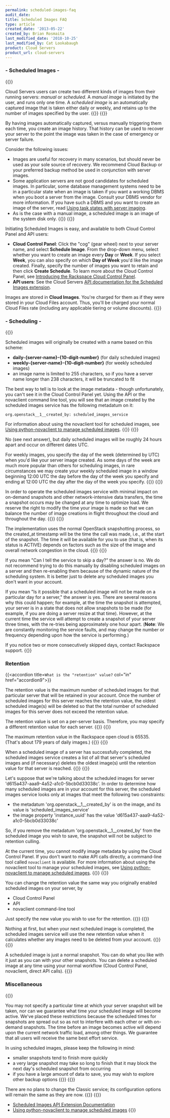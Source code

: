 ```yaml
---
permalink: scheduled-images-faq
audit_date:
title: Scheduled Images FAQ
type: article
created_date: '2013-05-22'
created_by: Brian Rosmaita
last_modified_date: '2018-10-25'
last_modified_by: Cat Lookabaugh
product: Cloud Servers
product_url: cloud-servers
---
```


### - Scheduled Images -


{{<accordion title="What are Scheduled Images?" col="in" href="accordion1">}}

Cloud Servers users can create two different kinds of images from their
running servers: *manual* or *scheduled*. A *manual image* is initiated
by the user, and runs only one time. A *scheduled image* is an
automatically captured image that is taken either daily or weekly, and
retains up to the number of images specified by the user.
{{</accordion>}}
{{<accordion title="Why would I use Scheduled Images?" col="in" href="accordion2">}}

By having images automatically captured, versus manually triggering them
each time, you create an image history. That history can be used to
recover your server to the point the image was taken in the case of
emergency or server failure.

Consider the following issues:

-   Images are useful for recovery in many scenarios, but should never
    be used as your sole source of recovery. We recommend Cloud Backup
    or your preferred backup method be used in conjunction with
    server images.
-   Some application servers are not good candidates for
    scheduled images. In particular, some database management systems
    need to be in a particular state when an image is taken if you want
    a working DBMS when you boot a server from the image. Consult your
    DBMS vendor for more information. If you have such a DBMS and you
    want to create an image of the server, read [Using task states with
    server
    imaging](/support/how-to/using-task-states-with-server-imaging).
-   As is the case with a manual image, a scheduled image is an image of
    the system disk only.
{{</accordion>}}
{{<accordion title="How do I use Scheduled Images?" col="in" href="accordion3">}}

Initiating Scheduled Images is easy, and available to both Cloud Control Panel
and API users:

-   **Cloud Control Panel**: Click the "cog" (gear wheel) next to your server
    name, and select **Schedule Image**. From the drop-down menu, select whether
    you want to create an image every **Day** or **Week**.  If you
    select **Week**, you can also specify on which **Day of Week** you'd
    like the image created.  Finally, specify the number of images you
    want to retain and then click **Create Schedule**.  To learn more about
    the Cloud Control Panel, see
    [Introducing the Rackspace Cloud Control Panel](/support/how-to/introducing-the-rackspace-cloud-control-panel).
-   **API users**: See the Cloud Servers [API documentation for the
    Scheduled Images
    extension](https://docs.rackspace.com/docs/cloud-servers/v2/developer-guide/#enable-scheduled-images).

Images are stored in **Cloud Images**.  You're charged for them as if they were
stored in your Cloud Files account.  Thus, you'll be charged your normal Cloud
Files rate (including any applicable tiering or volume discounts).
{{</accordion>}}

### - Scheduling -

{{<accordion title="How can I tell scheduled images from snapshots I took myself when I look at my image list?" col="in" href="accordion4">}}

Scheduled images will originally be created with a name based on this
scheme:

-   **daily-{server-name}-{10-digit-number}** (for daily
    scheduled images)
-   **weekly-{server-name}-{10-digit-number}** (for weekly
    scheduled images)
-   an image name is limited to 255 characters, so if you have a server
    name longer than 238 characters, it will be truncated to fit

The best way to tell is to look at the image metadata - though
unfortunately, you can't see it in the Cloud Control Panel yet. Using
the API or the novaclient command line tool, you will see that an image
created by the scheduled images service has the following metadatum on
it:

    org.openstack__1__created_by: scheduled_images_service

For information about using the novaclient tool for scheduled images,
see [Using python-novaclient to manage scheduled
images](/support/how-to/using-python-novaclient-to-manage-scheduled-images).
{{</accordion>}}
{{<accordion title="Is there a minimum or maximum time between scheduled images?" col="in" href="accordion5">}}

No (see next answer), but daily scheduled images will be roughly 24
hours apart and occur on different dates UTC.

For weekly images, you specify the day of the week (determined by UTC)
when you'd like your server image created. As some days of the week are
much more popular than others for scheduling images, in rare
circumstances we may create your weekly scheduled image in a window
beginning 12:00 UTC the day before the day of the week you specify and
ending at 12:00 UTC the day after the day of the week you specify.
{{</accordion>}}
{{<accordion title="Will they occur on the same time each day?" col="in" href="accordion6">}}

In order to operate the scheduled images service with minimal impact on
on-demand snapshots and other network-intensive data transfers, the time
a snapshot occurs may be changed at any time to optimize load.  We
reserve the right to modify the time your image is made so that we can
balance the number of image creations in flight throughout the cloud
and throughout the day.
{{</accordion>}}
{{<accordion title="Will the image created\_at reflect the completion or start time?" col="in" href="accordion7">}}

The implementation uses the normal OpenStack snapshotting process, so
the created\_at timestamp will be the time the call was made, i.e., at
the start of the snapshot.  The time it will be available for you to use
(that is, when its status is ACTIVE) depends on factors such as the size
of the image and overall network congestion in the cloud.
{{</accordion>}}
{{<accordion title="Can I miss a day?" col="in" href="accordion8">}}

If you mean "Can I tell the service to skip a day?" the answer is no. We
do not recommend trying to do this manually by disabling scheduled
images on a server and then re-enabling them because of the dynamic
nature of the scheduling system. It is better just to delete any
scheduled images you don't want in your account.

If you mean "Is it possible that a scheduled image will not be made on a
particular day for a server," the answer is yes. There are several
reasons why this could happen; for example, at the time the snapshot is
attempted, your server is in a state that does not allow snapshots to be
made (for example, if you are doing a server resize at that time).
However, at the current time the service will attempt to create a
snapshot of your server three times, with the re-tries being
approximately one hour apart. (**Note**: We are constantly monitoring
the service faults, and may change the number or frequency depending
upon how the service is performing.)

If you notice two or more consecutively skipped days, contact Rackspace
support.
{{</accordion>}}

### Retention

{{<accordion title=`What is the "retention" value?` col="in" href="accordion9">}}

The retention value is the maximum number of scheduled images for that
particular server that will be retained in your account.  Once the
number of scheduled images for this server reaches the retention value,
the oldest scheduled image(s) will be deleted so that the total number
of scheduled images for this server does not exceed the retention value.

The retention value is set on a per-server basis. Therefore, you may
specify a different retention value for each server.
{{</accordion>}}
{{<accordion title="What is the maximum retention value?" col="in" href="accordion10">}}

The maximum retention value in the Rackspace open cloud is 65535.
(That's about 179 years of daily images.)
{{</accordion>}}
{{<accordion title="When does automatic deletion occur?" col="in" href="accordion11">}}

When a scheduled image of a server has successfully completed, the
scheduled images service creates a list of all that server's scheduled
images and (if necessary) deletes the oldest image(s) until the
retention value for that server is reached.
{{</accordion>}}
{{<accordion title="What if I don't want certain images automatically deleted?" col="in" href="accordion12">}}

Let's suppose that we're talking about the scheduled images for server
'd615a437-aaa9-4a52-a1c0-5bcb0d33038c'. In order to determine how many
scheduled images are in your account for this server, the scheduled
images service looks only at images that meet the following two
constraints:

-   the metadatum 'org.openstack\_\_1\_\_created\_by' is on the image,
    and its value is 'scheduled\_images\_service'
-   the image property 'instance\_uuid' has the value
    'd615a437-aaa9-4a52-a1c0-5bcb0d33038c'

So, if you remove the metadatum 'org.openstack\_\_1\_\_created\_by' from
the scheduled image you wish to save, the snapshot will not be subject
to retention culling.

At the current time, you cannot modify image metadata by using the Cloud
Control Panel. If you don't want to make API calls directly, a
command-line tool called `novaclient` is available. For more information
about using the novaclient tool to manage your scheduled images, see
[Using python-novaclient to manage scheduled
images](/support/how-to/using-python-novaclient-to-manage-scheduled-images).
{{</accordion>}}
{{<accordion title="How can I change the retention value on my server?" col="in" href="accordion13">}}

You can change the retention value the same way you originally enabled
scheduled images on your server, by

-   Cloud Control Panel
-   API
-   novaclient command-line tool

Just specify the new value you wish to use for the retention.
{{</accordion>}}
{{<accordion title="What happens to the scheduled images in my account when I change the retention value?" col="in" href="accordion14">}}

Nothing at first, but when your next scheduled image is completed, the
scheduled images service will use the new retention value when it
calculates whether any images need to be deleted from your account.
{{</accordion>}}
{{<accordion title="What if I want to delete a scheduled image right away?" col="in" href="accordion15">}}

A scheduled image is just a normal snapshot. You can do what you like
with it just as you can with your other snapshots. You can delete a
scheduled image at any time using your normal workflow (Cloud Control Panel,
novaclient, direct API calls).
{{</accordion>}}

### Miscellaneous

{{<accordion title="Can I schedule when my image starts or completes?" col="in" href="accordion16">}}

You may not specify a particular time
at which your server snapshot will be taken, nor can we guarantee what
time your scheduled image will become active. We've placed these
restrictions because the scheduled times for snapshots are spread out so
as not to interfere with each other or with on-demand snapshots. The
time before an image becomes active will depend upon the current network
traffic load, among other things. We guarantee that all users will
receive the same best effort service.

In using scheduled images, please keep the following in mind:

-   smaller snapshots tend to finish more quickly
-   a very large snapshot may take so long to finish that it may block
    the next day's scheduled snapshot from occurring
-   if you have a large amount of data to save, you may wish to explore
    other backup options
{{</accordion>}}
{{<accordion title="A service similar to scheduled images exists in the Classic Rackspace Cloud. Will the Classic service stay the same, or will it change to work like scheduled images in the Rackspace Open Cloud?" col="in" href="accordion17">}}

There are no plans to change the Classic service; its configuration
options will remain the same as they are now.
{{</accordion>}}
{{<accordion title="Where can I get more information about Scheduled Images?" col="in" href="accordion18">}}

-   [Scheduled Images API Extension
    Documentation](https://docs.rackspace.com/docs/cloud-servers/v2/developer-guide/#enable-scheduled-images)
-   [Using python-novaclient to manage scheduled
    images](/support/how-to/using-python-novaclient-to-manage-scheduled-images)
{{</accordion>}}
